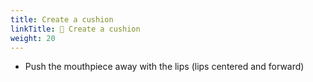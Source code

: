 ```yaml
---
title: Create a cushion
linkTitle: 🔴 Create a cushion
weight: 20
---
```


- Push the mouthpiece away with the lips (lips centered and forward)
